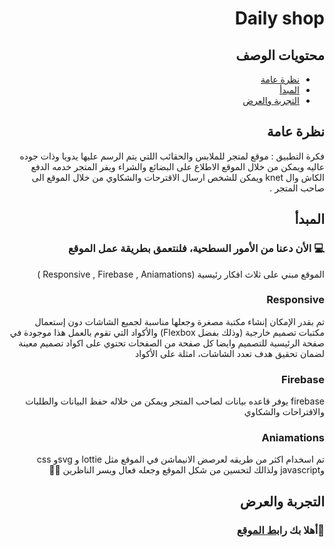<div dir="rtl">

# Daily shop
## محتويات الوصف
* [نظرة عامة](#نظرة-عامة)
* [المبدأ](#المبدأ)
* [التجربة والعرض](#التجربة-والعرض)


## نظرة عامة
  فكرة التطبيق : موقع لمتجر للملابس والحقائب اللتي يتم الرسم عليها يدويا وذات جوده عاليه ويمكن من خلال الموقع الاطلاع على البضائع والشراء ويفر المتجر خدمه الدفع الكاش وال knet ويمكن للشخص ارسال الاقترحات والشكاوي من خلال الموقع الى صاحب المتجر . 

## المبدأ
### 💻 الأن دعنا من الأمور السطحية، فلنتعمق بطريقة عمل الموقع
الموقع مبني على ثلاث افكار رئيسية (Responsive , Firebase , Aniamations ) 
### Responsive
تم بقدر الإمكان إنشاء مكتبة مصغرة وجعلها مناسبة لجميع الشاشات دون إستعمال
مكتبات تصميم خارجية (وذلك بفضل Flexbox) والأكواد التي تقوم بالعمل هذا موجودة في صفحة الرئيسية للتصميم وايضا كل صفحة من الصفحات تحتوي 
على اكواد تصميم معينة لضمان تحقيق هدف تعدد الشاشات، امثلة على الأكواد


###  Firebase
firebase يوفر قاعده بيانات لصاحب المتجر ويمكن من خلاله حفظ البيانات والطلبات والاقتراحات والشكاوي 

### Aniamations
تم اسخدام اكثر من طريقه لعرصض الانيماشن في الموقع مثل lottie و svgو css وjavascript ولذالك لتحسين من شكل الموقع وجعله فعال ويسر الناظرين 🤪😆



## التجربة والعرض
### 👋أهلا بك  <a href="dailystore.netlify.app">رابط الموقع</a>





</br>


</div>
